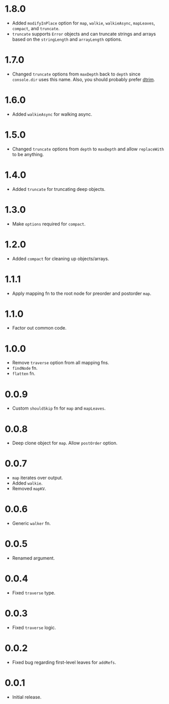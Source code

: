 # 1.8.0

* Added `modifyInPlace` option for `map`, `walkie`, `walkieAsync`, `mapLeaves`, `compact`, and `truncate`.
* `truncate` supports `Error` objects and can truncate strings and arrays based on the `stringLength` and `arrayLength` options.

# 1.7.0

* Changed `truncate` options from `maxDepth` back to `depth` since `console.dir` uses this name. Also,
you should probably prefer [dtrim](https://www.npmjs.com/package/dtrim).

# 1.6.0

* Added `walkieAsync` for walking async.

# 1.5.0

* Changed `truncate` options from `depth` to `maxDepth` and allow `replaceWith` to be anything.

# 1.4.0

* Added `truncate` for truncating deep objects.

# 1.3.0

* Make `options` required for `compact`.

# 1.2.0

* Added `compact` for cleaning up objects/arrays.

# 1.1.1

* Apply mapping fn to the root node for preorder and postorder `map`.

# 1.1.0

* Factor out common code.

# 1.0.0

* Remove `traverse` option from all mapping fns. 
* `findNode` fn.
* `flatten` fn.

# 0.0.9

* Custom `shouldSkip` fn for `map` and `mapLeaves`.

# 0.0.8

* Deep clone object for `map`. Allow `postOrder` option.

# 0.0.7

* `map` iterates over output.
* Added `walkie`.
* Removed `mapKV`.

# 0.0.6

* Generic `walker` fn.

# 0.0.5

* Renamed argument.

# 0.0.4

* Fixed `traverse` type.

# 0.0.3

* Fixed `traverse` logic.

# 0.0.2

* Fixed bug regarding first-level leaves for `addRefs`.

# 0.0.1

* Initial release.
